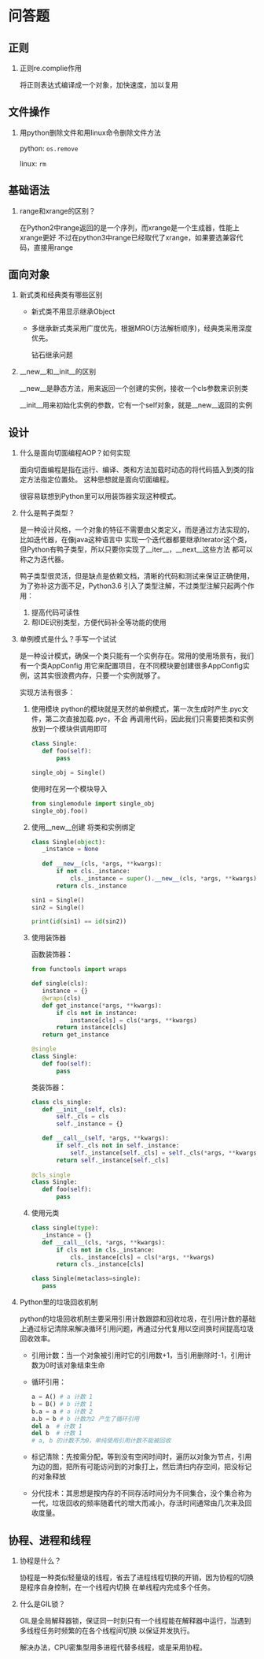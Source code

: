 # 问答题
## 正则
1. 正则re.complie作用

    将正则表达式编译成一个对象，加快速度，加以复用

## 文件操作
1. 用python删除文件和用linux命令删除文件方法

    python: `os.remove`
    
    linux: `rm`
    
## 基础语法

1. range和xrange的区别？

    在Python2中range返回的是一个序列，而xrange是一个生成器，性能上xrange更好
    不过在python3中range已经取代了xrange，如果要选兼容代码，直接用range
    
## 面向对象
1. 新式类和经典类有哪些区别

    - 新式类不用显示继承Object
    - 多继承新式类采用广度优先，根据MRO(方法解析顺序)，经典类采用深度优先。
        
        钻石继承问题

2. __new__和__init__的区别
    
    __new__是静态方法，用来返回一个创建的实例，接收一个cls参数来识别类
    
    __init__用来初始化实例的参数，它有一个self对象，就是__new__返回的实例
    

    
## 设计
1. 什么是面向切面编程AOP？如何实现
    
    面向切面编程是指在运行、编译、类和方法加载时动态的将代码插入到类的指定方法指定位置处。
    这种思想就是面向切面编程。
    
    很容易联想到Python里可以用装饰器实现这种模式。

2. 什么是鸭子类型？
    
    是一种设计风格，一个对象的特征不需要由父类定义，而是通过方法实现的，比如迭代器，在像java这种语言中
    实现一个迭代器都要继承Iterator这个类，但Python有鸭子类型，所以只要你实现了__iter__，__next__这些方法
    都可以称之为迭代器。
    
    鸭子类型很灵活，但是缺点是依赖文档，清晰的代码和测试来保证正确使用，为了弥补这方面不足，Python3.6
    引入了类型注解，不过类型注解只起两个作用：
    1. 提高代码可读性
    2. 帮IDE识别类型，方便代码补全等功能的使用

3. 单例模式是什么？手写一个试试

    是一种设计模式，确保一个类只能有一个实例存在。常用的使用场景有，我们有一个类AppConfig
    用它来配置项目，在不同模块要创建很多AppConfig实例，这其实很浪费内存，只要一个实例就够了。
    
    实现方法有很多：
    
    1. 使用模块
        python的模块就是天然的单例模式，第一次生成时产生.pyc文件，第二次直接加载.pyc，不会
        再调用代码，因此我们只需要把类和实例放到一个模块供调用即可
        ```python
        class Single:
           def foo(self):
               pass
        
        single_obj = Single()
        ```
        使用时在另一个模块导入
        ```python
        from singlemodule import single_obj
        single_obj.foo()
        ```
    2. 使用__new__创建
        将类和实例绑定
        ```python
        class Single(object):
           _instance = None
           
           def __new__(cls, *args, **kwargs):
               if not cls._instance:
                   cls._instance = super().__new__(cls, *args, **kwargs)
               return cls._instance
        
        sin1 = Single()
        sin2 = Single()
        
        print(id(sin1) == id(sin2))
        ```
    3. 使用装饰器
    
        函数装饰器：
        ```python
        from functools import wraps
    
        def single(cls):
           instance = {}
           @wraps(cls)
           def get_instance(*args, **kwargs):
               if cls not in instance:
                   instance[cls] = cls(*args, **kwargs)
               return instance[cls]
           return get_instance
    
        @single
        class Single:
           def foo(self):
               pass
        ```
    
        类装饰器：
        ```python
        class cls_single:
           def __init__(self, cls):
               self._cls = cls
               self._instance = {}
        
           def __call__(self, *args, **kwargs):
               if self._cls not in self._instance:
                   self._instance[self._cls] = self._cls(*args, **kwargs)
               return self._instance[self._cls]
         
        @cls_single
        class Single:
           def foo(self):
               pass
        ```
    4. 使用元类
    
        ```python
        class single(type):
           _instance = {}
           def __call__(cls, *args, **kwargs):
               if cls not in cls._instance:
                   cls._instance[cls] = cls(*args, **kwargs)
               return cls._instance[cls]
        
        class Single(metaclass=single):
           pass
        ```
4. Python里的垃圾回收机制

    python的垃圾回收机制主要采用引用计数跟踪和回收垃圾，在引用计数的基础上通过标记清除来解决循环引用问题，再通过分代复用以空间换时间提高垃圾回收效率。
    
    - 引用计数：当一个对象被引用时它的引用数+1，当引用删除时-1，引用计数为0时该对象结束生命
    
    - 循环引用：
    
        ```python
        a = A() # a 计数 1
        b = B() # b 计数 1
        b.a = a # a 计数 2
        a.b = b # b 计数为2 产生了循环引用
        del a  # 计数 1
        del b  # 计数 1
        # a, b 的计数不为0，单纯使用引用计数不能被回收
  
        ```
        
    - 标记清除：先按需分配，等到没有空闲时间时，遍历以对象为节点，引用为边的图，把所有可能访问到的对象打上，然后清扫内存空间，把没标记的对象释放
    
    - 分代技术：其思想是按内存的不同存活时间分为不同集合，没个集合称为一代，垃圾回收的频率随着代的增大而减小，存活时间通常由几次来及回收度量。

## 协程、进程和线程

1. 协程是什么？
    
    协程是一种类似轻量级的线程，省去了进程线程切换的开销，因为协程的切换是程序自身控制，在一个线程内切换
    在单线程内完成多个任务。

2. 什么是GIL锁？

    GIL是全局解释器锁，保证同一时刻只有一个线程能在解释器中运行，当遇到多线程任务时频繁的在各个线程间切换
    以保证并发执行。
    
    解决办法，CPU密集型用多进程代替多线程，或是采用协程。
    
    